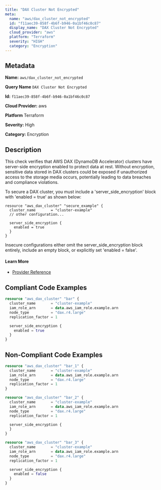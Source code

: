 ```yaml
---
title: "DAX Cluster Not Encrypted"
meta:
  name: "aws/dax_cluster_not_encrypted"
  id: "f11aec39-858f-4b6f-b946-0a1bf46c0c87"
  display_name: "DAX Cluster Not Encrypted"
  cloud_provider: "aws"
  platform: "Terraform"
  severity: "HIGH"
  category: "Encryption"
---
```

## Metadata

**Name:** `aws/dax_cluster_not_encrypted`

**Query Name** `DAX Cluster Not Encrypted`

**Id:** `f11aec39-858f-4b6f-b946-0a1bf46c0c87`

**Cloud Provider:** aws

**Platform** Terraform

**Severity:** High

**Category:** Encryption

## Description
This check verifies that AWS DAX (DynamoDB Accelerator) clusters have server-side encryption enabled to protect data at rest. Without encryption, sensitive data stored in DAX clusters could be exposed if unauthorized access to the storage media occurs, potentially leading to data breaches and compliance violations.

To secure a DAX cluster, you must include a 'server_side_encryption' block with 'enabled = true' as shown below:
```
resource "aws_dax_cluster" "secure_example" {
  cluster_name       = "cluster-example"
  // other configuration...
  
  server_side_encryption {
    enabled = true
  }
}
```
Insecure configurations either omit the server_side_encryption block entirely, include an empty block, or explicitly set 'enabled = false'.

#### Learn More

 - [Provider Reference](https://registry.terraform.io/providers/hashicorp/aws/latest/docs/resources/dax_cluster#enabled)


## Compliant Code Examples
```terraform
resource "aws_dax_cluster" "bar" {
  cluster_name       = "cluster-example"
  iam_role_arn       = data.aws_iam_role.example.arn
  node_type          = "dax.r4.large"
  replication_factor = 1

  server_side_encryption {
    enabled = true
  }
}

```
## Non-Compliant Code Examples
```terraform
resource "aws_dax_cluster" "bar_1" {
  cluster_name       = "cluster-example"
  iam_role_arn       = data.aws_iam_role.example.arn
  node_type          = "dax.r4.large"
  replication_factor = 1
}

resource "aws_dax_cluster" "bar_2" {
  cluster_name       = "cluster-example"
  iam_role_arn       = data.aws_iam_role.example.arn
  node_type          = "dax.r4.large"
  replication_factor = 1

  server_side_encryption {
  }
}

resource "aws_dax_cluster" "bar_3" {
  cluster_name       = "cluster-example"
  iam_role_arn       = data.aws_iam_role.example.arn
  node_type          = "dax.r4.large"
  replication_factor = 1

  server_side_encryption {
    enabled = false
  }
}

```